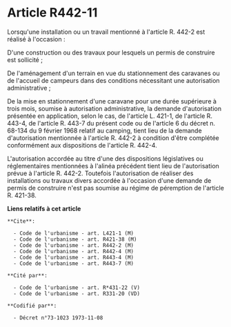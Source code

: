 # Article R442-11

Lorsqu'une installation ou un travail mentionné à l'article R. 442-2 est réalisé à l'occasion :

D'une construction ou des travaux pour lesquels un permis de construire est sollicité ;

De l'aménagement d'un terrain en vue du stationnement des caravanes ou de l'accueil de campeurs dans des conditions
nécessitant une autorisation administrative ;

De la mise en stationnement d'une caravane pour une durée supérieure à trois mois, soumise à autorisation administrative, la
demande d'autorisation présentée en application, selon le cas, de l'article L. 421-1, de l'article R. 443-4, de l'article R.
443-7 du présent code ou de l'article 6 du décret n. 68-134 du 9 février 1968 relatif au camping, tient lieu de la demande
d'autorisation mentionnée à l'article R. 442-2 à condition d'être complétée conformément aux dispositions de l'article R.
442-4.

L'autorisation accordée au titre d'une des dispositions législatives ou réglementaires mentionnées à l'alinéa précédent tient
lieu de l'autorisation prévue à l'article R. 442-2. Toutefois  l'autorisation de réaliser des installations ou travaux divers
accordée à l'occasion d'une demande de permis de construire n'est pas soumise au régime de péremption de l'article R. 421-38.

**Liens relatifs à cet article**

	**Cite**:

	  - Code de l'urbanisme - art. L421-1 (M)
	  - Code de l'urbanisme - art. R421-38 (M)
	  - Code de l'urbanisme - art. R442-2 (M)
	  - Code de l'urbanisme - art. R442-4 (M)
	  - Code de l'urbanisme - art. R443-4 (M)
	  - Code de l'urbanisme - art. R443-7 (M)

	**Cité par**:

	  - Code de l'urbanisme - art. R*431-22 (V)
	  - Code de l'urbanisme - art. R331-20 (VD)

	**Codifié par**:

	  - Décret n°73-1023 1973-11-08
